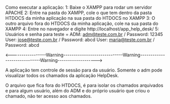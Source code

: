 Como executar a aplicação:
1: Baixe o XAMPP para rodar um servidor APACHE
2: Entre na pasta do XAMPP, cole o que tem dentro da pasta HTDOCS da minha aplicação na sua pasta do HTDOCS no XAMPP
3: O outro arquivo fora do HTDOCS da minha aplicação, cole na sua pasta do XAMPP
4: Entre no navegador e digite http://localhost/app_help_desk/
5: Usuários e senha para teste =
                                  ADM: adm@teste.com.br / Password: 12345
                                  User: jose@teste.com.br / Password: abcd
                                  User: maria@teste.com.br / Password: abcd


<-----------------Warning-----------------------------Warning-----------------------------Warning------------------->


A aplicação tem controle de sessão para da usuário. Somente o adm pode visualizar todos os chamados da aplicação HelpDesk.

O arquivo que fica fora do HTDOCS, é para isolar os chamados arquivados e para algum usuário, além do ADM e do próprio usuário que criou o chamado, não ter acesso aos chamados.